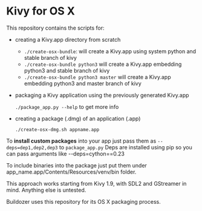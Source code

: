 Kivy for OS X
=============

This repository contains the scripts for:

- creating a Kivy.app directory from scratch 

    - `./create-osx-bundle`: will create a Kivy.app using system python and stable branch of kivy
    - `./create-osx-bundle python3` will create a Kivy.app embedding python3 and stable branch of kivy
    - `./create-osx-bundle python3 master` will create a Kivy.app embedding python3 and master branch of kivy
    
- packaging a Kivy application using the previously generated Kivy.app

    `./package_app.py --help` to get more info

- creating a package (.dmg) of an application (.app)

    `./create-osx-dmg.sh appname.app`

To **install custom packages** into your app just pass them as `--deps=dep1,dep2,dep3` to `package_app.py`
Deps are installed using pip so you can pass arguments like --deps=cython==0.23

To include binaries into the package just put them under app_name.app/Contents/Resources/venv/bin folder. 

This approach works starting from Kivy 1.9, with SDL2 and GStreamer in mind.
Anything else is untested.

Buildozer uses this repository for its OS X packaging process.
